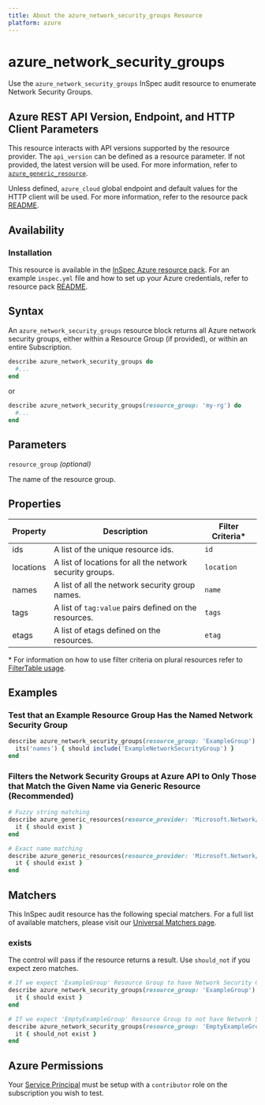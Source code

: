```yaml
---
title: About the azure_network_security_groups Resource
platform: azure
---
```


# azure_network_security_groups

Use the `azure_network_security_groups` InSpec audit resource to enumerate Network Security Groups.

## Azure REST API Version, Endpoint, and HTTP Client Parameters

This resource interacts with API versions supported by the resource provider.
The `api_version` can be defined as a resource parameter.
If not provided, the latest version will be used.
For more information, refer to [`azure_generic_resource`](azure_generic_resource.md).

Unless defined, `azure_cloud` global endpoint and default values for the HTTP client will be used.
For more information, refer to the resource pack [README](../../README.md).

## Availability

### Installation

This resource is available in the [InSpec Azure resource pack](https://github.com/inspec/inspec-azure). 
For an example `inspec.yml` file and how to set up your Azure credentials, refer to resource pack [README](../../README.md#Service-Principal).

## Syntax

An `azure_network_security_groups` resource block returns all Azure network security groups, either within a Resource Group (if provided), or within an entire Subscription.
```ruby
describe azure_network_security_groups do
  #...
end
```
or
```ruby
describe azure_network_security_groups(resource_group: 'my-rg') do
  #...
end
```
## Parameters

`resource_group` _(optional)_

The name of the resource group.

## Properties

|Property       | Description                                                                          | Filter Criteria<superscript>*</superscript> |
|---------------|--------------------------------------------------------------------------------------|-----------------|
| ids           | A list of the unique resource ids.                                                   | `id`            |
| locations     | A list of locations for all the network security groups.                             | `location`      |
| names         | A list of all the network security group names.                                      | `name`          |
| tags          | A list of `tag:value` pairs defined on the resources.                                | `tags`          |
| etags         | A list of etags defined on the resources.                                            | `etag`          |

<superscript>*</superscript> For information on how to use filter criteria on plural resources refer to [FilterTable usage](https://github.com/inspec/inspec/blob/master/dev-docs/filtertable-usage.md).

## Examples

### Test that an Example Resource Group Has the Named Network Security Group

```ruby
describe azure_network_security_groups(resource_group: 'ExampleGroup') do
  its('names') { should include('ExampleNetworkSecurityGroup') }
end
```

### Filters the Network Security Groups at Azure API to Only Those that Match the Given Name via Generic Resource (Recommended)
```ruby
# Fuzzy string matching
describe azure_generic_resources(resource_provider: 'Microsoft.Network/networkSecurityGroups', substring_of_name: 'project_A') do
  it { should exist }
end

# Exact name matching
describe azure_generic_resources(resource_provider: 'Microsoft.Network/networkSecurityGroups', name: 'project_A') do
  it { should exist }
end
```
## Matchers

This InSpec audit resource has the following special matchers. For a full list of available matchers, please visit our [Universal Matchers page](https://www.inspec.io/docs/reference/matchers/).

### exists

The control will pass if the resource returns a result. Use `should_not` if you expect zero matches.
```ruby
# If we expect 'ExampleGroup' Resource Group to have Network Security Groups
describe azure_network_security_groups(resource_group: 'ExampleGroup') do
  it { should exist }
end

# If we expect 'EmptyExampleGroup' Resource Group to not have Network Security Groups
describe azure_network_security_groups(resource_group: 'EmptyExampleGroup') do
  it { should_not exist }
end
```
## Azure Permissions

Your [Service Principal](https://docs.microsoft.com/en-us/azure/azure-resource-manager/resource-group-create-service-principal-portal) must be setup with a `contributor` role on the subscription you wish to test.

